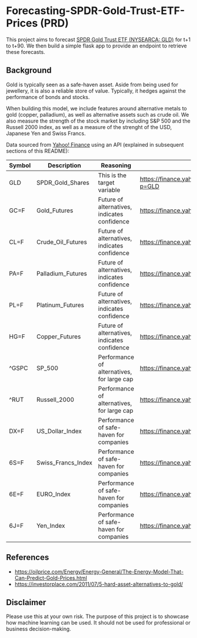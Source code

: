 # Forecasting-SPDR-Gold-Trust-ETF-Prices (PRD)
This project aims to forecast [SPDR Gold Trust ETF (NYSEARCA: GLD)](https://finance.yahoo.com/quote/GLD/profile?p=GLD) for t+1 to t+90. We then build a simple flask app to provide an endpoint to retrieve these forecasts.

## Background
Gold is typically seen as a safe-haven asset. Aside from being used for jewellery, it is also a reliable store of value. Typically, it hedges against the performance of bonds and stocks.

When building this model, we include features around alternative metals to gold (copper, palladium), as well as alternative assets such as crude oil. We also measure the strength of the stock market by including S&P 500 and the Russell 2000 index, as well as a measure of the strenght of the  USD, Japanese Yen and Swiss Francs.

Data sourced from [Yahoo! Finance](https://finance.yahoo.com/) using an API (explained in subsequent sections of this README):

| Symbol                 | Description | Reasoning | URL | 
| :---                    | --- | --- | --- |
| GLD            | SPDR_Gold_Shares | This is the target variable| https://finance.yahoo.com/quote/GLD/profile?p=GLD |
| GC=F            | Gold_Futures | Future of alternatives, indicates confidence | https://finance.yahoo.com/quote/GC=F/ |
| CL=F            | Crude_Oil_Futures | Future of alternatives, indicates confidence | https://finance.yahoo.com/quote/GC=F/ |
| PA=F            | Palladium_Futures | Future of alternatives, indicates confidence | https://finance.yahoo.com/quote/GC=F/ |
| PL=F            | Platinum_Futures | Future of alternatives, indicates confidence | https://finance.yahoo.com/quote/GC=F/ |
| HG=F            | Copper_Futures | Future of alternatives, indicates confidence | https://finance.yahoo.com/quote/GC=F/ |
| ^GSPC            | SP_500 | Performance of alternatives, for large cap| https://finance.yahoo.com/quote/GC=F/ |
| ^RUT            | Russell_2000 | Performance of alternatives, for large cap| https://finance.yahoo.com/quote/GC=F/ |
| DX=F            | US_Dollar_Index | Performance of safe-haven for companies | https://finance.yahoo.com/quote/GC=F/ |
| 6S=F            | Swiss_Francs_Index | Performance of safe-haven for companies | https://finance.yahoo.com/quote/GC=F/ |
| 6E=F            | EURO_Index | Performance of safe-haven for companies | https://finance.yahoo.com/quote/GC=F/ |
| 6J=F            | Yen_Index | Performance of safe-haven for companies | https://finance.yahoo.com/quote/GC=F/ |


## References
* https://oilprice.com/Energy/Energy-General/The-Energy-Model-That-Can-Predict-Gold-Prices.html
* https://investorplace.com/2011/07/5-hard-asset-alternatives-to-gold/

## Disclaimer
Please use this at your own risk. The purpose of this project is to showcase how machine learning can be used. It should not be used for professional or business decision-making.

